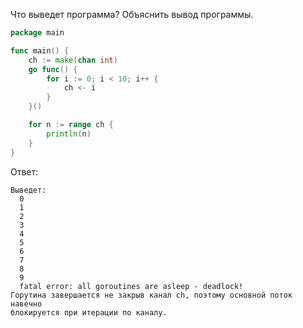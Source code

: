 Что выведет программа? Объяснить вывод программы.

```go
package main

func main() {
	ch := make(chan int)
	go func() {
		for i := 0; i < 10; i++ {
			ch <- i
		}
	}()

	for n := range ch {
		println(n)
	}
}
```

Ответ:
```
Выведет:
  0
  1
  2
  3
  4
  5
  6
  7
  8
  9
  fatal error: all goroutines are asleep - deadlock!
Горутина завершается не закрыв канал ch, поэтому основной поток навечно
блокируется при итерации по каналу.
```
